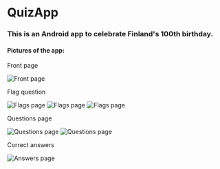 # QuizApp

### This is an Android app to celebrate Finland's 100th birthday. 

#### Pictures of the app:

Front page

![Front page](doc/front.png)

Flag question

![Flags page](doc/flags1.png)
![Flags page](doc/flags2.png)
![Flags page](doc/flags3.png)

Questions page

![Questions page](doc/questions1.png)
![Questions page](doc/questions2.png)

Correct answers

![Answers page](doc/answers.png)